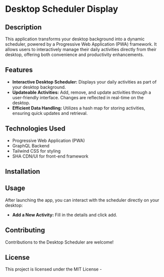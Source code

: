 # Desktop Scheduler Display

## Description
This application transforms your desktop background into a dynamic scheduler, powered by a Progressive Web Application (PWA) framework. It allows users to interactively manage their daily activities directly from their desktop, offering both convenience and productivity enhancements.

## Features
- **Interactive Desktop Scheduler:** Displays your daily activities as part of your desktop background.
- **Updateable Activities:** Add, remove, and update activities through a user-friendly interface. Changes are reflected in real-time on the desktop.
- **Efficient Data Handling:** Utilizes a hash map for storing activities, ensuring quick updates and retrieval.

## Technologies Used
- Progressive Web Application (PWA)
- GraphQL Backend
- Tailwind CSS for styling
- SHA CDN/UI for front-end framework

## Installation


## Usage
After launching the app, you can interact with the scheduler directly on your desktop:
- **Add a New Activity:** Fill in the details and click add.



## Contributing
Contributions to the Desktop Scheduler are welcome!

## License
This project is licensed under the MIT License - 
